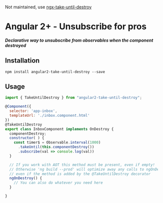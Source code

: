 Not maintained, use [ngx-take-until-destroy](https://github.com/NetanelBasal/ngx-take-until-destroy)

# Angular 2+ - Unsubscribe for pros

##### Declarative way to unsubscribe from observables when the component destroyed

## Installation
`npm install angular2-take-until-destroy --save`

## Usage
```js
import { TakeUntilDestroy } from "angular2-take-until-destroy";

@Component({
  selector: 'app-inbox',
  templateUrl: './inbox.component.html'
})
@TakeUntilDestroy
export class InboxComponent implements OnDestroy {
  componentDestroy;
  constructor( ) {
    const timer$ = Observable.interval(1000)
      .takeUntil(this.componentDestroy())
      .subscribe(val => console.log(val))
  }

  // If you work with AOT this method must be present, even if empty! 
  // Otherwise 'ng build --prod' will optimize away any calls to ngOnDestroy, 
  // even if the method is added by the @TakeUntilDestroy decorator
  ngOnDestroy() {
    // You can also do whatever you need here
  }

}
```

